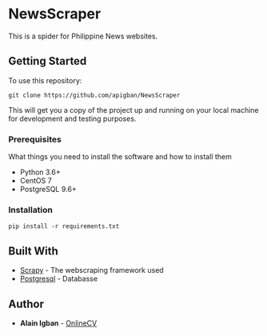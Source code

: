 # NewsScraper
This is a spider for Philippine News websites.

## Getting Started

To use this repository:

```
git clone https://github.com/apigban/NewsScraper
```
This will get you a copy of the project up and running on your local machine for development and testing purposes.

### Prerequisites

What things you need to install the software and how to install them

- Python 3.6+
- CentOS 7
- PostgreSQL 9.6+

### Installation
```
pip install -r requirements.txt
```
## Built With

* [Scrapy](https://scrapy.org/) - The webscraping framework used
* [Postgresql](https://www.postgresql.org/) - Databasse

## Author

* **Alain Igban** - [OnlineCV](https://resume.apigban.com)
